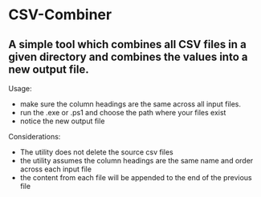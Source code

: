 # CSV-Combiner

 ## A simple tool which combines all CSV files in a given directory and combines the values into a new output file. 
 
 Usage:
  - make sure the column headings are the same across all input files.  
  - run the .exe or .ps1 and choose the path where your files exist
  - notice the new output file
 
 Considerations:
 - The utility does not delete the source csv files 
 - the utility assumes the column headings are the same name and order across each input file  
 - the content from each file will be appended to the end of the previous file
 
